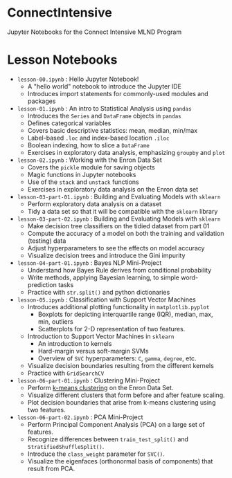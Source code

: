 # ConnectIntensive
Jupyter Notebooks for the Connect Intensive MLND Program

# Lesson Notebooks
  - `lesson-00.ipynb` : Hello Jupyter Notebook!
    - A "hello world" notebook to introduce the Jupyter IDE
    - Introduces import statements for commonly-used modules and packages
  - `lesson-01.ipynb` : An intro to Statistical Analysis using `pandas`
    - Introduces the `Series` and `DataFrame` objects in `pandas`
    - Defines categorical variables
    - Covers basic descriptive statistics: mean, median, min/max
    - Label-based `.loc` and index-based location `.iloc`
    - Boolean indexing, how to slice a `DataFrame`
    - Exercises in exploratory data analysis, emphasizing `groupby` and `plot`
  - `lesson-02.ipynb` : Working with the Enron Data Set
    - Covers the `pickle` module for saving objects
    - Magic functions in Jupyter notebooks
    - Use of the `stack` and `unstack` functions
    - Exercises in exploratory data analysis on the Enron data set
  - `lesson-03-part-01.ipynb` : Building and Evaluating Models with `sklearn`
    - Perform exploratory data analysis on a dataset
    - Tidy a data set so that it will be compatible with the `sklearn` library
  - `lesson-03-part-02.ipynb` : Building and Evaluating Models with `sklearn`
    - Make decision tree classifiers on the tidied dataset from part 01
    - Compute the accuracy of a model on both the training and validation (testing) data
    - Adjust hyperparameters to see the effects on model accuracy
    - Visualize decision trees and introduce the Gini impurity
  - `lesson-04-part-01.ipynb` : Bayes NLP Mini-Project
    - Understand how Bayes Rule derives from conditional probability
    - Write methods, applying Bayesian learning, to simple word-prediction tasks
    - Practice with `str.split()` and python dictionaries
  - `lesson-05.ipynb` : Classification with Support Vector Machines
    - Introduces additional plotting functionality in `matplotlib.pyplot`
      - Boxplots for depicting interquartile range (IQR), median, max, min, outliers
      - Scatterplots for 2-D representation of two features.
    - Introduction to Support Vector Machines in `sklearn`
      - An introduction to kernels
      - Hard-margin versus soft-margin SVMs
      - Overview of `SVC` hyperparameters: `C`, `gamma`, `degree`, etc.
    - Visualize decision boundaries resulting from the different kernels
    - Practice with `GridSearchCV`
  - `lesson-06-part-01.ipynb` : Clustering Mini-Project
    - Perform [k-means clustering](http://scikit-learn.org/stable/modules/clustering.html#k-means) on the Enron Data Set.
    - Visualize different clusters that form before and after feature scaling.
    - Plot decision boundaries that arise from k-means clustering using two features.
  - `lesson-06-part-02.ipynb` : PCA Mini-Project
    - Perform Principal Component Analysis (PCA) on a large set of features.
    - Recognize differences between `train_test_split()` and `StratifiedShuffleSplit()`.
    - Introduce the `class_weight` parameter for `SVC()`.
    - Visualize the eigenfaces (orthonormal basis of components) that result from PCA.
  
    

